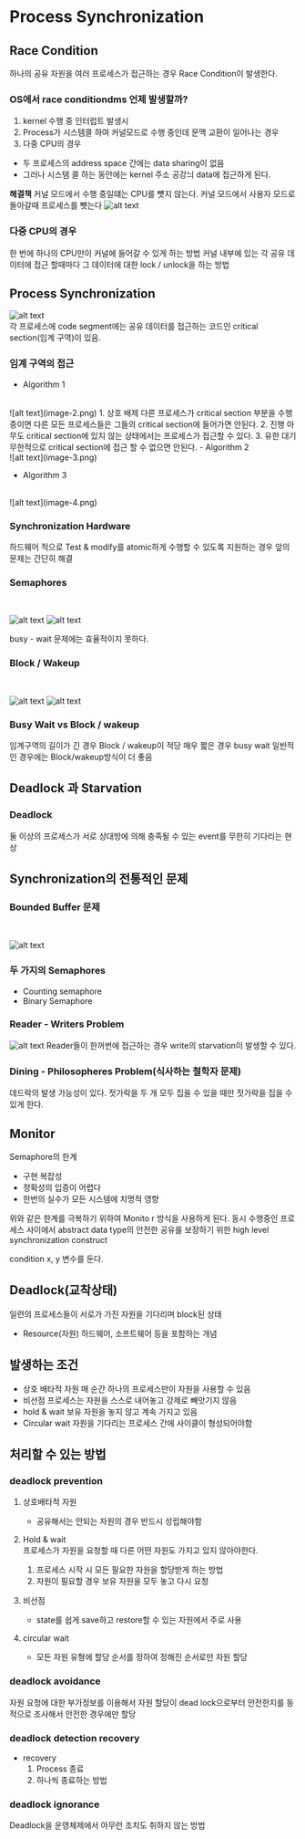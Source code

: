 # Process Synchronization

## Race Condition
하나의 공유 자원을 여러 프로세스가 접근하는 경우 Race Condition이 발생한다.

### OS에서 race conditiondms 언제 발생할까? 
1. kernel 수행 중 인터럽트 발생시
2. Process가 시스템콜 하여 커널모드로 수행 중인데 문맥 교환이 일어나는 경우
3. 다중 CPU의 경우

- 두 프로세스의 address space 간에는 data sharing이 없음
- 그러나 시스템 콜 하는 동안에는 kernel 주소 공강늬 data에 접근하게 된다.

**해결책** 
커널 모드에서 수행 중일떄는 CPU를 뻇지 않는다. 커널 모드에서 사용자 모드로 돌아갈때 프로세스를 뺏는다
![alt text](image.png)
<br>

### 다중 CPU의 경우
한 번에 하나의 CPU만이 커널에 들어갈 수 있게 하는 방법
커널 내부에 있는 각 공유 데이터에 접근 할때마다 그 데이터에 대한 lock / unlock을 하는 방법

## Process Synchronization
![alt text](image-1.png)
<br>
각 프로세스에 code segment에는 공유 데이터를 접근하는 코드인 critical section(임계 구역)이 있음.

### 임계 구역의 접근
- Algorithm 1
<br>
![alt text](image-2.png)
1. 상호 배제
다른 프로세스가 critical section 부분을 수행 중이면 다른 모든 프로세스들은 그들의 critical section에 들어가면 안된다.
2. 진행
아무도 critical section에 있지 않는 상태에서는 프로세스가 접근할 수 있다.
3. 유한 대기 
무한적으로 critical section에 접근 할 수 없으면 안된다.
- Algorithm 2
<br>
![alt text](image-3.png)


- Algorithm 3
<br>
![alt text](image-4.png)

### Synchronization Hardware
하드웨어 적으로 Test & modify를 atomic하게 수행할 수 있도록 지원하는 경우 앞의 문제는 간단히 해결

### Semaphores
<br>

![alt text](image-5.png)
![alt text](image-6.png)

busy - wait 문제에는 효율적이지 못하다.

### Block / Wakeup
<br>

![alt text](image-7.png)
![alt text](image-8.png)

### Busy Wait vs Block / wakeup
임계구역의 길이가 긴 경우 Block / wakeup이 적당
매우 짧은 경우 busy wait
일반적인 경우에는 Block/wakeup방식이 더 좋음


## Deadlock 과 Starvation
### Deadlock
둘 이상의 프로세스가 서로 상대방에 의해 충족될 수 있는 event를 무한히 기다리는 현상

## Synchronization의 전통적인 문제
### Bounded Buffer 문제
<br>

![alt text](image-9.png)
### 두 가지의 Semaphores
- Counting semaphore
- Binary Semaphore

### Reader - Writers Problem
![alt text](image-10.png)
Reader들이 한꺼번에 접근하는 경우 write의 starvation이 발생할 수 있다.

### Dining - Philosopheres Problem(식사하는 철학자 문제)
데드락의 발생 가능성이 있다.
젓가락을 두 개 모두 집을 수 있을 때만 젓가락을 집을 수 있게 한다.

## Monitor
Semaphore의 한계 
- 구현 복잡성
- 정확성의 입증이 어렵다
- 한번의 실수가 모든 시스템에 치명적 영향

위와 같은 한계를 극복하기 위하여 Monito r 방식을 사용하게 된다.
동시 수행중인 프로세스 사이에서 abstract data type의 안전한 공유를 보장하기 위한 high level synchronization construct

condition x, y 변수를 둔다. 

## Deadlock(교착상태)
일련의 프로세스들이 서로가 가진 자원을 기다리며 block된 상태

- Resource(자원)
하드웨어, 소프트웨어 등을 포함하는 개념

## 발생하는 조건
- 상호 배타적 자원
매 순간 하나의 프로세스만이 자원을 사용할 수 있음
- 비선점
프로세스는 자원을 스스로 내어놓고 강제로 빼앗기지 않음
- hold & wait
보유 자원을 놓지 않고 계속 가지고 있음
- Circular wait
자원을 기다리는 프로세스 간에 사이클이 형성되어야함

## 처리할 수 있는 방법
### deadlock prevention
1. 상호배타적 자원
    - 공유해서는 안되는 자원의 경우 반드시 성립해야함

2. Hold & wait    
    프로세스가 자원을 요청할 때 다른 어떤 자원도 가지고 있지 않아야한다. 
    1. 프로세스 시작 시 모든 필요한 자원을 할당받게 하는 방법
    2. 자원이 필요할 경우 보유 자원을 모두 놓고 다시 요청
3. 비선점
    - state를 쉽게 save하고 restore할 수 있는 자원에서 주로 사용
4. circular wait
    - 모든 자원 유형에 할당 순서를 정하여 정해진 순서로만 자원 할당     
### deadlock avoidance
 자원 요청에 대한 부가정보를 이용해서 자원 할당이 dead lock으로부터 안전한지를 동적으로 조사해서 안전한 경우에만 할당
### deadlock detection recovery
- recovery 
    1. Process 종료
    2. 하나씩 종료하는 방법
### deadlock ignorance
Deadlock을 운영체제에서 아무런 조치도 취하지 않는 방법